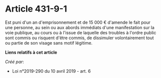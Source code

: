 # Article 431-9-1

Est puni d'un an d'emprisonnement et de 15 000 € d'amende le fait pour une personne, au sein ou aux abords immédiats d'une
manifestation sur la voie publique, au cours ou à l'issue de laquelle des troubles à l'ordre public sont commis ou risquent
d'être commis, de dissimuler volontairement tout ou partie de son visage sans motif légitime.

**Liens relatifs à cet article**

_Créé par_:

  - Loi n°2019-290 du 10 avril 2019 - art. 6
